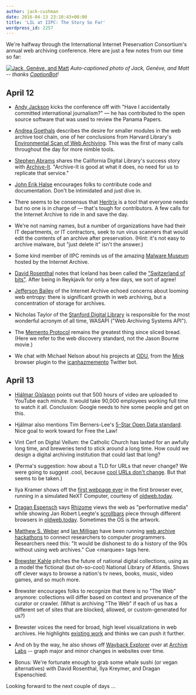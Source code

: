 ```yaml
---
author: jack-cushman
date: 2016-04-13 23:10:43+00:00
title: 'LIL at IIPC: The Story So Far'
wordpress_id: 2257
---
```


We're halfway through the International Internet Preservation Consortium's annual web archiving conference. Here are just a few notes from our time so far:

[![Jack, Genève, and Matt](http://librarylab.law.harvard.edu/blog/wp-content/uploads/2016/04/Screen-Shot-2016-04-13-at-8.53.43-PM-1024x981.jpg)](http://librarylab.law.harvard.edu/blog/wp-content/uploads/2016/04/Screen-Shot-2016-04-13-at-8.53.43-PM.jpg)
_Auto-captioned photo of Jack, Genève, and Matt -- thanks [CaptionBot](https://www.captionbot.ai/)!_

## April 12

  * [Andy Jackson](http://anjackson.net/) kicks the conference off with "Have I accidentally committed international journalism?" — he has contributed to the open source software that was used to review the Panama Papers.

  * [Andrea Goethals](http://library.harvard.edu/users/andreagoethals) describes the desire for smaller modules in the web archive tool chain, one of her conclusions from Harvard Library's [Environmental Scan of Web Archiving](http://library.harvard.edu/03112016-1203/harvard-library-environmental-scan-web-archiving). This was the first of many calls throughout the day for more nimble tools.

  * [Stephen Abrams](http://www.cdlib.org/contact/staff_directory/sabrams.html) shares the California Digital Library's success story with [Archive-It](https://archive-it.org/). "Archive-It is good at what it does, no need for us to replicate that service."

  * [John Erik Halse](https://github.com/johnerikhalse) encourages folks to contribute code and documentation. Don't be intimidated and just dive in.

  * There seems to be consensus that [Heritrix](https://en.wikipedia.org/wiki/Heritrix) is a tool that everyone needs but no one is in charge of &mdash; that's tough for contributors. A few calls for the Internet Archive to ride in and save the day.

  * We're not naming names, but a number of organizations have had their IT departments, or IT contractors, seek to run virus scanners that would edit the contents of an archive after preservation. (Hint: it's not easy to archive malware, but "just delete it" isn't the answer.)

  * Some kind member of IIPC reminds us of the amazing [Malware Museum](https://archive.org/details/malwaremuseum) hosted by the Internet Archive.

  * [David Rosenthal](http://blog.dshr.org/) notes that Iceland has been called the ["Switzerland of bits"](http://www.economist.com/blogs/babbage/2010/06/icelands_media_law). After being in Reykjavik for only a few days, we sort of agree!

  * [Jefferson Bailey](http://www.jeffersonbailey.com/) of the Internet Archive echoed concerns about looming web entropy: there is significant growth in web archiving, but a concentration of storage for archives.

  * Nicholas Taylor of the [Stanford Digital Library](http://t.co/mtGnkpTDPY) is responsible for the most wonderful acronym of all time, WASAPI ("Web Archiving Systems API").

  * The [Memento Protocol](http://timetravel.mementoweb.org/) remains the greatest thing since sliced bread. (Here we refer to the web discovery standard, not the Jason Bourne movie.)

  * We chat with Michael Nelson about his projects at [ODU](https://ws-dl.cs.odu.edu/), from the [Mink](https://chrome.google.com/webstore/detail/mink-integrate-live-archi/jemoalkmipibchioofomhkgimhofbbem) browser plugin to the [icanhazmemento](https://twitter.com/icanhazmemento) Twitter bot.


## April 13

  * [Hjálmar Gíslason](https://hjalli.com/) points out that 500 hours of video are uploaded to YouTube each minute. It would take 90,000 employees working full time to watch it all. Conclusion: Google needs to hire some people and get on this.

  * Hjálmar also mentions Tim Berners-Lee's [5-Star Open Data standard](http://5stardata.info/). Nice goal to work toward for Free the Law!

  * Vint Cerf on Digital Vellum: the Catholic Church has lasted for an awfully long time, and breweries tend to stick around a long time. How could we design a digital archiving institution that could last that long?

  * (Perma's suggestion: how about a TLD for URLs that never change? We were going to suggest .cool, because [cool URLs don't change](https://www.w3.org/Provider/Style/URI.html). But that seems to be taken.)

  * Ilya Kramer shows off the [first webpage ever](http://info.cern.ch/hypertext/WWW/TheProject.html) in the first browser ever, running in a simulated NeXT Computer, courtesy of [oldweb.today](http://oldweb.today).

  * [Dragan Espensch](https://twitter.com/despens?ref_src=twsrc%5Egoogle%7Ctwcamp%5Eserp%7Ctwgr%5Eauthor) says [Rhizome](http://rhizome.org/) views the web as "performative media" while showing Jan Robert Leegte's [scrollbars](http://www.scrollbarcomposition.com/) piece through different browsers in [oldweb.today](http://oldweb.today). Sometimes the OS is the artwork.

  * [Matthew S. Weber](http://matthewsweber.com/) and [Ian Milligan](https://ianmilligan.ca/) have been running [web archive hackathons](http://archivesunleashed.ca) to connect researchers to computer programmers. Researchers need this: "It would be dishonest to do a history of the 90s without using web archives." Cue \<marquee\> tags here.

  * [Brewster Kahle](https://twitter.com/brewster_kahle) pitches the future of national digital collections, using as a model the fictional (but oh-so-cool) National Library of Atlantis. Shows off clever ways to browse a nation's tv news, books, music, video games, and so much more.

  * Brewster encourages folks to recognize that there is no "The Web" anymore: collections will differ based on context and provenance of the curator or crawler. (What is archiving "The Web" if each of us has a different set of sites that are blocked, allowed, or custom-generated for us?)

  * Brewster voices the need for broad, high level visualizations in web archives. He highlights [existing work](http://www.cs.odu.edu/~mweigle/Research/Archive-Vis) and thinks we can push it further.

  * And oh by the way, he also shows off [Wayback Explorer](https://waybackexplorer.archivelab.org) over at [Archive Labs](https://archivelab.org/) -- graph major and minor changes in websites over time.

  * Bonus: We're fortunate enough to grab some whale sushi (or vegan alternatives) with David Rosenthal, Ilya Kreymer, and Dragan Espenschied.

Looking forward to the next couple of days ...
